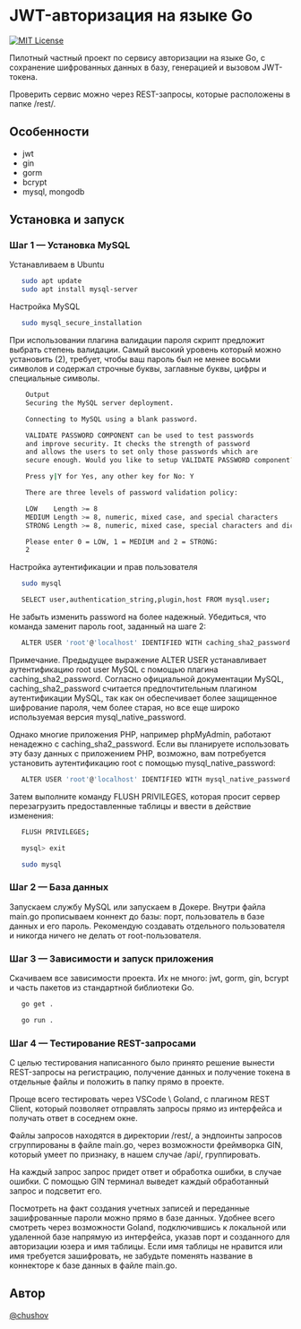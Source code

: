 
# JWT-авторизация на языке Go
[![MIT License](https://img.shields.io/badge/License-MIT-green.svg)](https://choosealicense.com/licenses/mit/)

Пилотный частный проект по сервису авторизации на языке Go, с сохранение шифрованных данных в базу, генерацией и вызовом JWT-токена.

Проверить сервис можно через REST-запросы, которые расположены в папке /rest/.

## Особенности

- jwt
- gin
- gorm
- bcrypt
- mysql, mongodb

## Установка и запуск

### Шаг 1 — Установка MySQL

Устанавливаем в Ubuntu

```bash
   sudo apt update
   sudo apt install mysql-server
```
Настройка MySQL
```bash
   sudo mysql_secure_installation
```
При использовании плагина валидации пароля скрипт предложит выбрать степень валидации. Самый высокий уровень который можно установить (2), требует, чтобы ваш пароль был не менее восьми символов и содержал строчные буквы, заглавные буквы, цифры и специальные символы.
```bash
    Output
    Securing the MySQL server deployment.

    Connecting to MySQL using a blank password.

    VALIDATE PASSWORD COMPONENT can be used to test passwords
    and improve security. It checks the strength of password
    and allows the users to set only those passwords which are
    secure enough. Would you like to setup VALIDATE PASSWORD component?

    Press y|Y for Yes, any other key for No: Y

    There are three levels of password validation policy:

    LOW    Length >= 8
    MEDIUM Length >= 8, numeric, mixed case, and special characters
    STRONG Length >= 8, numeric, mixed case, special characters and dictionary                  file

    Please enter 0 = LOW, 1 = MEDIUM and 2 = STRONG:
    2
```
Настройка аутентификации и прав пользователя
```bash
   sudo mysql
```
```bash
   SELECT user,authentication_string,plugin,host FROM mysql.user;
```
Не забыть изменить password​​​ на более надежный. Убедиться, что команда заменит пароль root, заданный на шаге 2:
```bash
   ALTER USER 'root'@'localhost' IDENTIFIED WITH caching_sha2_password BY 'password';
```
Примечание. Предыдущее выражение ALTER USER устанавливает аутентификацию root user MySQL с помощью плагина caching_sha2_password​​. Согласно официальной документации MySQL, caching_sha2_password​​​ считается предпочтительным плагином аутентификации MySQL, так как он обеспечивает более защищенное шифрование пароля, чем более старая, но все еще широко используемая версия mysql_native_password.

Однако многие приложения PHP, например phpMyAdmin, работают ненадежно с caching_sha2_password. Если вы планируете использовать эту базу данных с приложением PHP, возможно, вам потребуется установить аутентификацию root с помощью mysql_native_password​​:

```bash
   ALTER USER 'root'@'localhost' IDENTIFIED WITH mysql_native_password BY 'password';
```
Затем выполните команду FLUSH PRIVILEGES, которая просит сервер перезагрузить предоставленные таблицы и ввести в действие изменения:
```bash
   FLUSH PRIVILEGES;
```
```bash
   mysql> exit
```
```bash
   sudo mysql
```

### Шаг 2 — База данных

Запускаем службу MySQL или запускаем в Докере. Внутри файла main.go прописываем коннект до базы: порт, пользователь в базе данных и его пароль. Рекомендую создавать отдельного пользователя и никогда ничего не делать от root-пользователя.

### Шаг 3 — Зависимости и запуск приложения

Скачиваем все зависимости проекта. 
Их не много: jwt, gorm, gin, bcrypt и часть пакетов из стандартной библиотеки Go.

```bash
   go get .
```
```bash
   go run .
```

### Шаг 4 — Тестирование REST-запросами

С целью тестирования написанного было принято решение вынести REST-запросы на регистрацию, получение данных и получение токена в отдельные файлы и положить в папку прямо в проекте.

Проще всего тестировать через VSCode \ Goland, с плагином REST Client, который позволяет отправлять запросы прямо из интерфейса и получать ответ в соседнем окне.

Файлы запросов находятся в директории /rest/, а эндпоинты запросов сгруппированы в файле main.go, через возможности фреймворка GIN, который умеет по признаку, в нашем случае /api/, группировать.

На каждый запрос запрос придет ответ и обработка ошибки, в случае ошибки. С помощью GIN терминал выведет каждый обработанный запрос и подсветит его.

Посмотреть на факт создания учетных записей и переданные зашифрованные пароли можно прямо в базе данных. Удобнее всего смотреть через возможности Goland, подключившись к локальной или удаленной базе напрямую из интерфейса, указав порт и созданного для авторизации юзера и имя таблицы. Если имя таблицы не нравится или имя требуется зашифровать, не забудьте поменять название в коннекторе к базе данных в файле main.go.

## Автор

[@chushov](https://github.com/chushov)


